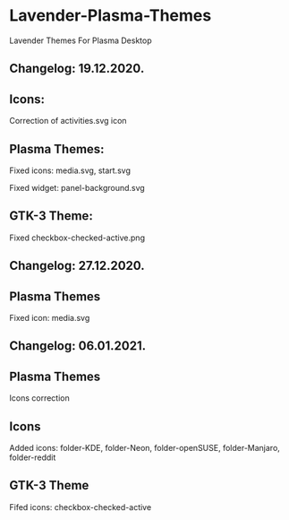 # Lavender-Plasma-Themes
Lavender Themes For Plasma Desktop

Changelog: 19.12.2020.
----------------------

Icons:
-----

Correction of activities.svg icon

Plasma Themes:
-------------

Fixed icons: media.svg, start.svg

Fixed widget: panel-background.svg

GTK-3 Theme:
------------

Fixed checkbox-checked-active.png

Changelog: 27.12.2020.
----------------------

Plasma Themes
--------------

Fixed icon: media.svg

Changelog: 06.01.2021.
----------------------

Plasma Themes
--------------

Icons correction


Icons
-----

Added icons: folder-KDE, folder-Neon, folder-openSUSE, folder-Manjaro, folder-reddit

GTK-3 Theme
-----------

Fifed icons: checkbox-checked-active



